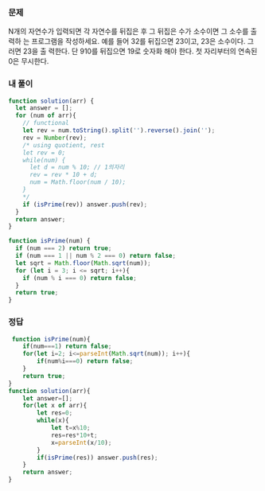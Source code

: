 ### 문제
N개의 자연수가 입력되면 각 자연수를 뒤집은 후 그 뒤집은 수가 소수이면 그 소수를 출력하 는 프로그램을 작성하세요. 예를 들어 32를 뒤집으면 23이고, 23은 소수이다. 그러면 23을 출 력한다. 단 910를 뒤집으면 19로 숫자화 해야 한다. 첫 자리부터의 연속된 0은 무시한다.

### 내 풀이
```js
function solution(arr) {
  let answer = [];
  for (num of arr){
    // functional
    let rev = num.toString().split('').reverse().join('');
    rev = Number(rev);
    /* using quotient, rest
    let rev = 0;
    while(num) {
      let d = num % 10; // 1의자리
      rev = rev * 10 + d;
      num = Math.floor(num / 10);
    }
    */
    if (isPrime(rev)) answer.push(rev);
  }
  return answer;
}

function isPrime(num) {
  if (num === 2) return true;
  if (num === 1 || num % 2 === 0) return false;
  let sqrt = Math.floor(Math.sqrt(num));
  for (let i = 3; i <= sqrt; i++){
    if (num % i === 0) return false;
  }
  return true;
}
```

### 정답
```js
 function isPrime(num){
    if(num===1) return false;
    for(let i=2; i<=parseInt(Math.sqrt(num)); i++){
        if(num%i===0) return false;
    }
    return true;
}
function solution(arr){
    let answer=[];
    for(let x of arr){
        let res=0;
        while(x){
            let t=x%10;
            res=res*10+t;
            x=parseInt(x/10);
        }
        if(isPrime(res)) answer.push(res);
    }
    return answer;
}
```
